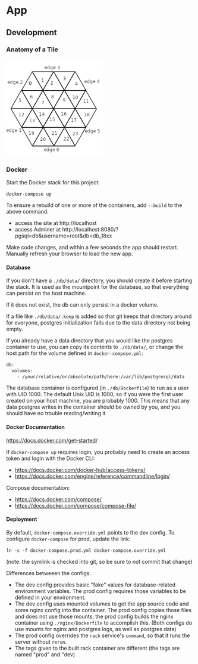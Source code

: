 # App

## Development

### Anatomy of a Tile

![Anatomy of a Tile](/public/images/tile_anatomy.png?raw=true "Anatomy of a Tile")

### Docker

Start the Docker stack for this project:

```
docker-compose up
```

To ensure a rebuild of one or more of the containers, add `--build` to the above
command.

* access the site at http://localhost
* access Adminer at http://localhost:8080/?pgsql=db&username=root&db=db_18xx

Make code changes, and within a few seconds the app should restart. Manually
refresh your browser to load the new app.

#### Database

If you don't have a `./db/data/` directory, you should create it before starting
the stack. It is used as the mountpoint for the database, so that everything can
persist on the host machine.

If it does not exist, the db can only persist in a docker volume.

If a file like `./db/data/.keep` is added so that git keeps that directory
around for everyone, postgres initialization fails due to the data directory not
being empty.

If you already have a data directory that you would like the postgres container
to use, you can copy its contents to `./db/data/`, or change the host path for
the volume defined in `docker-compose.yml`:

```
db:
  volumes:
    - /your/relative/or/absolute/path/here:/var/lib/postgresql/data
```

The database container is configured (in `./db/Dockerfile`) to run as a user
with UID 1000. The default Unix UID is 1000, so if you were the first user
created on your host machine, you are probably 1000. This means that any data
postgres writes in the container should be owned by you, and you should have no
trouble reading/writing it.

#### Docker Documentation

https://docs.docker.com/get-started/

If `docker-compose up` requires login, you probably need to create an access
token and login with the Docker CLI:

* https://docs.docker.com/docker-hub/access-tokens/
* https://docs.docker.com/engine/reference/commandline/login/

Compose documentation:

* https://docs.docker.com/compose/
* https://docs.docker.com/compose/compose-file/


#### Deployment

By default, `docker-compose.override.yml` points to the dev config. To configure `docker-compose` for prod, update the link:

```
ln -s -f docker-compose.prod.yml docker-compose.override.yml
```

(note: the symlink is checked into git, so be sure to not commit that change)

Differences betweeen the configs:

* The dev config provides basic "fake" values for database-related environment
  variables. The prod config requires those variables to be defined in your
  environment.
* The dev config uses mounted volumes to get the app source code and some nginx
  config into the container. The prod config copies those files and does not use
  those mounts; the prod config builds the nginx container using
  `./nginx/Dockerfile` to accomplish this. (Both configs do use mounts for nginx
  and postgres logs, as well as postgres data)
* The prod config overrides the `rack` service's `command`, so that it runs the
  server without `rerun`.
* The tags given to the built rack container are different (the tags are named
  "prod" and "dev)

